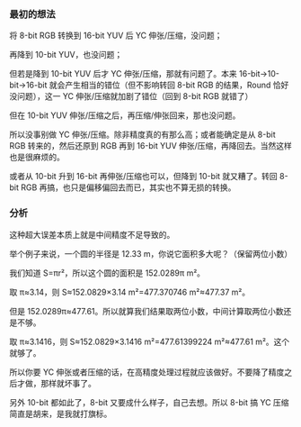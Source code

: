 ### 最初的想法
将 8-bit RGB 转换到 16-bit YUV 后 YC 伸张/压缩，没问题；

再降到 10-bit YUV，也没问题；

但若是降到 10-bit YUV 后才 YC 伸张/压缩，那就有问题了。本来 16-bit→10-bit→16-bit 就会产生相当的错位（但不影响转回 8-bit RGB 的结果，Round 恰好没问题），这一 YC 伸张/压缩就加剧了错位（回到 8-bit RGB 就错了）

但在 10-bit YUV 伸张/压缩之后，再压缩/伸张回来，那也没问题。

所以没事别做 YC 伸张/压缩。除非精度真的有那么高；或者能确定是从 8-bit RGB 转来的，然后还原到 RGB 再到 16-bit YUV 伸张/压缩，再降回去。当然这样也是很麻烦的。

或者从 10-bit 升到 16-bit 再伸张/压缩也可以，但降到 10-bit 就又糟了。转回 8-bit RGB 再搞，也只是偏移偏回去而已，其实也不算无损的转换。

### 分析
这种超大误差本质上就是中间精度不足导致的。

举个例子来说，一个圆的半径是 12.33 m，你说它面积多大呢？（保留两位小数）

我们知道 S=πr²，所以这个圆的面积是 152.0289π m²。

取 π≈3.14，则 S≈152.0829×3.14 m²=477.370746 m²≈477.37 m²。

但是 152.0289π≈477.61。所以就算我们结果取两位小数，中间计算取两位小数还是不够。

取 π≈3.1416，则 S≈152.0829×3.1416 m²=477.61399224 m²≈477.61 m²。这个就够了。

所以你要 YC 伸张或者压缩的话，在高精度处理过程就应该做好。不要降了精度之后才做，那样就坏事了。

另外 10-bit 都如此了，8-bit 又要成什么样子，自己去想。所以 8-bit 搞 YC 压缩简直是胡来，是我就打旗标。
